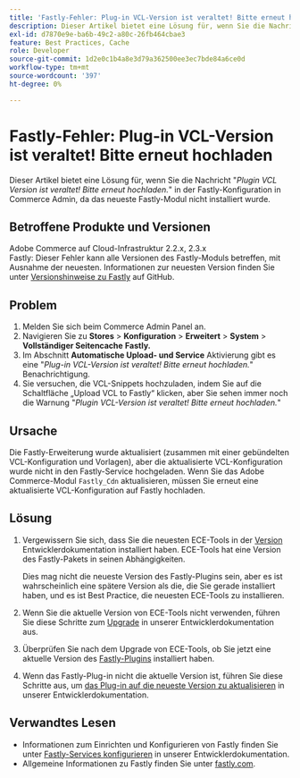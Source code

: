 ```yaml
---
title: 'Fastly-Fehler: Plug-in VCL-Version ist veraltet! Bitte erneut hochladen'
description: Dieser Artikel bietet eine Lösung für, wenn Sie die Nachricht sehen "*Plug-in VCL-Version ist veraltet! Bitte erneut hochladen.*" in der Fastly-Konfiguration in der Commerce Admin, da das neueste Fastly-Modul nicht installiert ist.
exl-id: d7870e9e-ba6b-49c2-a80c-26fb464cbae3
feature: Best Practices, Cache
role: Developer
source-git-commit: 1d2e0c1b4a8e3d79a362500ee3ec7bde84a6ce0d
workflow-type: tm+mt
source-wordcount: '397'
ht-degree: 0%

---
```


# Fastly-Fehler: Plug-in VCL-Version ist veraltet! Bitte erneut hochladen

Dieser Artikel bietet eine Lösung für, wenn Sie die Nachricht &quot;*Plugin VCL Version ist veraltet! Bitte erneut hochladen.*&quot; in der Fastly-Konfiguration in Commerce Admin, da das neueste Fastly-Modul nicht installiert wurde.

## Betroffene Produkte und Versionen

Adobe Commerce auf Cloud-Infrastruktur 2.2.x, 2.3.x<br>
Fastly: Dieser Fehler kann alle Versionen des Fastly-Moduls betreffen, mit Ausnahme der neuesten. Informationen zur neuesten Version finden Sie unter [Versionshinweise zu Fastly](https://github.com/fastly/fastly-magento2/releases) auf GitHub.

## Problem

1. Melden Sie sich beim Commerce Admin Panel an.
1. Navigieren Sie zu **Stores** > **Konfiguration** > **Erweitert** > **System** > **Vollständiger Seitencache**   **Fastly.**
1. Im Abschnitt **Automatische Upload- und Service** Aktivierung gibt es eine &quot;*Plug-in VCL-Version ist veraltet! Bitte erneut hochladen.*&quot; Benachrichtigung.
1. Sie versuchen, die VCL-Snippets hochzuladen, indem Sie auf die Schaltfläche „Upload VCL to Fastly“ klicken, aber Sie sehen immer noch die Warnung &quot;*Plugin VCL-Version ist veraltet! Bitte erneut hochladen.*&quot;

## Ursache

Die Fastly-Erweiterung wurde aktualisiert (zusammen mit einer gebündelten VCL-Konfiguration und Vorlagen), aber die aktualisierte VCL-Konfiguration wurde nicht in den Fastly-Service hochgeladen. Wenn Sie das Adobe Commerce-Modul `Fastly_Cdn` aktualisieren, müssen Sie erneut eine aktualisierte VCL-Konfiguration auf Fastly hochladen.

## Lösung

1. Vergewissern Sie sich, dass Sie die neuesten ECE-Tools in der [ Version ](https://experienceleague.adobe.com/docs/commerce-cloud-service/user-guide/release-notes/cloud-tools-suite.html?lang=de) Entwicklerdokumentation installiert haben. ECE-Tools hat eine Version des Fastly-Pakets in seinen Abhängigkeiten.

   Dies mag nicht die neueste Version des Fastly-Plugins sein, aber es ist wahrscheinlich eine spätere Version als die, die Sie gerade installiert haben, und es ist Best Practice, die neuesten ECE-Tools zu installieren.

1. Wenn Sie die aktuelle Version von ECE-Tools nicht verwenden, führen Sie diese Schritte zum [Upgrade](https://experienceleague.adobe.com/docs/commerce-cloud-service/user-guide/dev-tools/ece-tools/update-package.html?lang=de) in unserer Entwicklerdokumentation aus.
1. Überprüfen Sie nach dem Upgrade von ECE-Tools, ob Sie jetzt eine aktuelle Version des [Fastly-Plugins](https://github.com/fastly/fastly-magento2/tree/master/etc/vcl_snippets) installiert haben.
1. Wenn das Fastly-Plug-in nicht die aktuelle Version ist, führen Sie diese Schritte aus, um [das Plug-in auf die neueste Version zu aktualisieren](https://experienceleague.adobe.com/docs/commerce-cloud-service/user-guide/cdn/setup-fastly/fastly-configuration.html?lang=de#upgrade-the-fastly-module) in unserer Entwicklerdokumentation.

## Verwandtes Lesen

* Informationen zum Einrichten und Konfigurieren von Fastly finden Sie unter [Fastly-Services konfigurieren](https://experienceleague.adobe.com/docs/commerce-cloud-service/user-guide/cdn/fastly.html?lang=de) in unserer Entwicklerdokumentation.
* Allgemeine Informationen zu Fastly finden Sie unter [fastly.com](https://www.fastly.com/).
